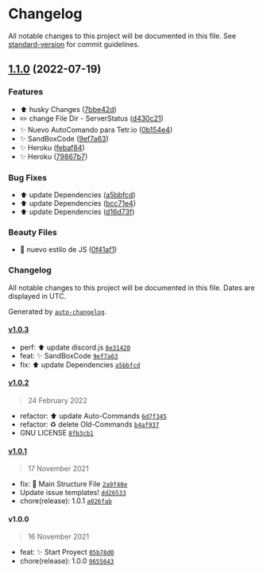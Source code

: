# Changelog

All notable changes to this project will be documented in this file. See [standard-version](https://github.com/conventional-changelog/standard-version) for commit guidelines.

## [1.1.0](https://github.com/OnlyAlec/Discord-BcK-Server/compare/v1.0.2...v1.1.0) (2022-07-19)


### Features

* :arrow_up: husky Changes ([7bbe42d](https://github.com/OnlyAlec/Discord-BcK-Server/commits/7bbe42dd8f7d14d35fef8804ed2780915722fd98))
* :pencil2: change File Dir - ServerStatus ([d430c21](https://github.com/OnlyAlec/Discord-BcK-Server/commits/d430c21c3f314e3a5813fc7b8745611883d41e49))
* :sparkles: Nuevo AutoComando para Tetr.io ([0b154e4](https://github.com/OnlyAlec/Discord-BcK-Server/commits/0b154e4f2bf89fff17586214ed4e0f4e92311ec6))
* :sparkles: SandBoxCode ([9ef7a63](https://github.com/OnlyAlec/Discord-BcK-Server/commits/9ef7a639e86c611837727f76869942b4abd28e5a))
* ✨ Heroku ([febaf84](https://github.com/OnlyAlec/Discord-BcK-Server/commits/febaf84f5e12f3b062f4fb5f706267e94be84466))
* ✨ Heroku ([79867b7](https://github.com/OnlyAlec/Discord-BcK-Server/commits/79867b73784d8b72c69b8cd498c7fd17d9b8b4fb))


### Bug Fixes

* :arrow_up: update Dependencies ([a5bbfcd](https://github.com/OnlyAlec/Discord-BcK-Server/commits/a5bbfcde1ce60e597f617c13e9023fd5fcb582c3))
* ⬆️ update Dependencies ([bcc71e4](https://github.com/OnlyAlec/Discord-BcK-Server/commits/bcc71e4553a7b34b331248bc6b42c0b1604ea666))
* ⬆️ update Dependencies ([d16d73f](https://github.com/OnlyAlec/Discord-BcK-Server/commits/d16d73fcad19b2dda5012fc8c10073fe837c5e95))


### Beauty Files

* :art: nuevo estilo de JS ([0f41af1](https://github.com/OnlyAlec/Discord-BcK-Server/commits/0f41af18b323fac9c7cbac6668a0f07e7b872db1))

### Changelog

All notable changes to this project will be documented in this file. Dates are displayed in UTC.

Generated by [`auto-changelog`](https://github.com/CookPete/auto-changelog).

#### [v1.0.3](https://github.com/OnlyAlec/Discord-BcK-Server/compare/v1.0.2...v1.0.3)

- perf: :arrow_up: update discord.js [`8e31420`](https://github.com/OnlyAlec/Discord-BcK-Server/commit/8e31420c77e494f43454569d21d3d0b16463097c)
- feat: :sparkles: SandBoxCode [`9ef7a63`](https://github.com/OnlyAlec/Discord-BcK-Server/commit/9ef7a639e86c611837727f76869942b4abd28e5a)
- fix: :arrow_up: update Dependencies [`a5bbfcd`](https://github.com/OnlyAlec/Discord-BcK-Server/commit/a5bbfcde1ce60e597f617c13e9023fd5fcb582c3)

#### [v1.0.2](https://github.com/OnlyAlec/Discord-BcK-Server/compare/v1.0.1...v1.0.2)

> 24 February 2022

- refactor: :arrow_up: update Auto-Commands [`6d7f345`](https://github.com/OnlyAlec/Discord-BcK-Server/commit/6d7f345b6457418401976f8f2dd7cb70c4bc0915)
- refactor: :recycle: delete Old-Commands [`b4af937`](https://github.com/OnlyAlec/Discord-BcK-Server/commit/b4af937418ab726b1aa62fc4a3b2e1526d37543d)
- GNU LICENSE [`8fb3cb1`](https://github.com/OnlyAlec/Discord-BcK-Server/commit/8fb3cb1204f57ad0eee45215853efe114f3ac282)

#### [v1.0.1](https://github.com/OnlyAlec/Discord-BcK-Server/compare/v1.0.0...v1.0.1)

> 17 November 2021

- fix: :memo: Main Structure File [`2a9f40e`](https://github.com/OnlyAlec/Discord-BcK-Server/commit/2a9f40ee6403fc31d1ff938a787dcfeb9ae729e0)
- Update issue templates! [`dd26533`](https://github.com/OnlyAlec/Discord-BcK-Server/commit/dd26533f8fab7591d1a254411fb772298dd6d938)
- chore(release): 1.0.1 [`a026fab`](https://github.com/OnlyAlec/Discord-BcK-Server/commit/a026fabef53774e5a9b41d8ef96e19d99a09016f)

#### v1.0.0

> 16 November 2021

- feat: :sparkles: Start Proyect [`05b78d0`](https://github.com/OnlyAlec/Discord-BcK-Server/commit/05b78d09ca977b62a127c51707610511c2f96d36)
- chore(release): 1.0.0 [`9655643`](https://github.com/OnlyAlec/Discord-BcK-Server/commit/965564348f694ea045b35a230b1777bdc59ddf99)
